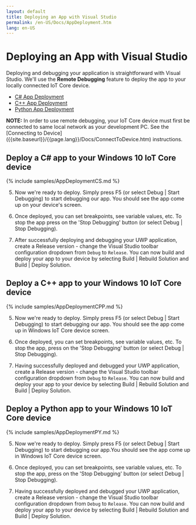 ```yaml
---
layout: default
title: Deploying an App with Visual Studio
permalink: /en-US/Docs/AppDeployment.htm
lang: en-US
---
```


# Deploying an App with Visual Studio

Deploying and debugging your application is straightforward with Visual Studio. We'll use the **Remote Debugging** feature to deploy the app to your locally connected IoT Core device. 

* [C# App Deployment](#csharp)
* [C++ App Deployment](#cpp)
* [Python App Deployment](#python)

**NOTE:** In order to use remote debugging, your IoT Core device must first be connected to same local network as your development PC. See the [Connecting to Device] ({{site.baseurl}}/{{page.lang}}/Docs/ConnectToDevice.htm) instructions.

<a name="csharp"/>

## Deploy a C# app to your Windows 10 IoT Core device 
{% include samples/AppDeploymentCS.md %}

5. Now we're ready to deploy. Simply press F5 (or select Debug \| Start Debugging) to start debugging our app. You should see the app come up on your device's screen.

6. Once deployed, you can set breakpoints, see variable values, etc. To stop the app press on the 'Stop Debugging' button (or select Debug \| Stop Debugging).

7. After successfully deploying and debugging your UWP application, create a Release version - change the Visual Studio toolbar configuration dropdown from `Debug` to `Release`.  You can now build and deploy your app to your device by selecting Build \| Rebuild Solution and Build \| Deploy Solution.

<a name="cpp"/>

## Deploy a C++ app to your Windows 10 IoT Core device

{% include samples/AppDeploymentCPP.md %}

5. Now we're ready to deploy. Simply press F5 (or select Debug \| Start Debugging) to start debugging our app. You should see the app come up in Windows IoT Core device screen.

6. Once deployed, you can set breakpoints, see variable values, etc. To stop the app, press on the 'Stop Debugging' button (or select Debug \| Stop Debugging).

7. Having successfully deployed and debugged your UWP application, create a Release version - change the Visual Studio toolbar configuration dropdown from `Debug` to `Release`.  You can now build and deploy your app to your device by selecting Build \| Rebuild Solution and Build \| Deploy Solution.

<a name="python"/>

## Deploy a Python app to your Windows 10 IoT Core device

{% include samples/AppDeploymentPY.md %}

5. Now we're ready to deploy. Simply press F5 (or select Debug \| Start Debugging) to start debugging our app.You should see the app come up in Windows IoT Core device screen.

6. Once deployed, you can set breakpoints, see variable values, etc. To stop the app, press on the 'Stop Debugging' button (or select Debug \| Stop Debugging).

7. Having successfully deployed and debugged your UWP application, create a Release version - change the Visual Studio toolbar configuration dropdown from `Debug` to `Release`.  You can now build and deploy your app to your device by selecting Build \| Rebuild Solution and Build \| Deploy Solution.
